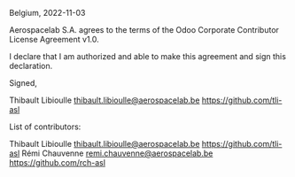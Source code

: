 Belgium, 2022-11-03

Aerospacelab S.A. agrees to the terms of the Odoo Corporate Contributor License
Agreement v1.0.

I declare that I am authorized and able to make this agreement and sign this
declaration.

Signed,

Thibault Libioulle thibault.libioulle@aerospacelab.be https://github.com/tli-asl

List of contributors:

Thibault Libioulle thibault.libioulle@aerospacelab.be https://github.com/tli-asl
Rémi Chauvenne remi.chauvenne@aerospacelab.be https://github.com/rch-asl
